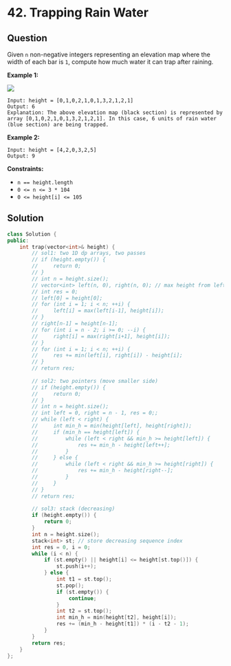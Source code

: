 # 42. Trapping Rain Water

## Question

Given `n` non-negative integers representing an elevation map where the width of each bar is `1`, compute how much water it can trap after raining.

**Example 1:**

![](https://assets.leetcode.com/uploads/2018/10/22/rainwatertrap.png)

```text
Input: height = [0,1,0,2,1,0,1,3,2,1,2,1]
Output: 6
Explanation: The above elevation map (black section) is represented by array [0,1,0,2,1,0,1,3,2,1,2,1]. In this case, 6 units of rain water (blue section) are being trapped.
```

**Example 2:**

```text
Input: height = [4,2,0,3,2,5]
Output: 9
```

**Constraints:**

* `n == height.length`
* `0 <= n <= 3 * 104`
* `0 <= height[i] <= 105`

## Solution

```cpp
class Solution {
public:
    int trap(vector<int>& height) {
        // sol1: two 1D dp arrays, two passes
        // if (height.empty()) {
        //     return 0;
        // }
        // int n = height.size();
        // vector<int> left(n, 0), right(n, 0); // max height from left and right
        // int res = 0;
        // left[0] = height[0];
        // for (int i = 1; i < n; ++i) {
        //     left[i] = max(left[i-1], height[i]);
        // }
        // right[n-1] = height[n-1];
        // for (int i = n - 2; i >= 0; --i) {
        //     right[i] = max(right[i+1], height[i]);
        // }
        // for (int i = 1; i < n; ++i) {
        //     res += min(left[i], right[i]) - height[i];
        // }
        // return res;
        
        // sol2: two pointers (move smaller side)
        // if (height.empty()) {
        //     return 0;
        // }
        // int n = height.size();
        // int left = 0, right = n - 1, res = 0;;
        // while (left < right) {
        //     int min_h = min(height[left], height[right]);
        //     if (min_h == height[left]) {
        //         while (left < right && min_h >= height[left]) {
        //             res += min_h - height[left++];
        //         }
        //     } else {
        //         while (left < right && min_h >= height[right]) {
        //             res += min_h - height[right--];
        //         }
        //     }
        // }
        // return res;
        
        // sol3: stack (decreasing)
        if (height.empty()) {
            return 0;
        }
        int n = height.size();
        stack<int> st; // store decreasing sequence index
        int res = 0, i = 0;
        while (i < n) {
            if (st.empty() || height[i] <= height[st.top()]) {
                st.push(i++);
            } else {
                int t1 = st.top();
                st.pop();
                if (st.empty()) {
                    continue;
                }
                int t2 = st.top();
                int min_h = min(height[t2], height[i]);
                res += (min_h - height[t1]) * (i - t2 - 1);
            }
        }
        return res;
    }
};
```

